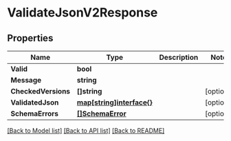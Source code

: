 # ValidateJsonV2Response

## Properties

Name | Type | Description | Notes
------------ | ------------- | ------------- | -------------
**Valid** | **bool** |  | 
**Message** | **string** |  | 
**CheckedVersions** | **[]string** |  | [optional] 
**ValidatedJson** | [**map[string]interface{}**](.md) |  | [optional] 
**SchemaErrors** | [**[]SchemaError**](SchemaError.md) |  | [optional] 

[[Back to Model list]](../README.md#documentation-for-models) [[Back to API list]](../README.md#documentation-for-api-endpoints) [[Back to README]](../README.md)


